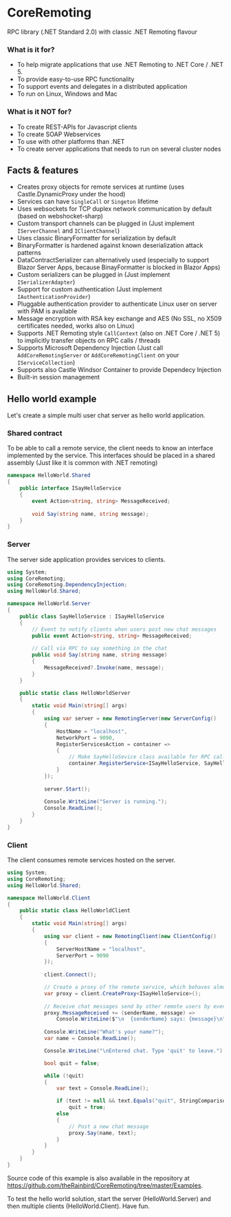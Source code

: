 # CoreRemoting
RPC library (.NET Standard 2.0) with classic .NET Remoting flavour

### What is it for?
- To help migrate applications that use .NET Remoting to .NET Core / .NET 5.
- To provide easy-to-use RPC functionality
- To support events and delegates in a distributed application
- To run on Linux, Windows and Mac

### What is it NOT for?
- To create REST-APIs for Javascript clients
- To create SOAP Webservices
- To use with other platforms than .NET
- To create server applications that needs to run on several cluster nodes

## Facts & features
- Creates proxy objects for remote services at runtime (uses Castle.DynamicProxy under the hood)
- Services can have `SingleCall` or `Singeton` lifetime
- Uses websockets for TCP duplex network communication by default (based on webshocket-sharp)
- Custom transport channels can be plugged in (Just implement `IServerChannel` and `IClientChannel`)
- Uses classic BinaryFormatter for serialization by default
- BinaryFormatter is hardened against known deserialization attack patterns
- DataContractSerializer can alternatively used (especially to support Blazor Server Apps, because BinayFormatter is blocked in Blazor Apps)
- Custom serializers can be plugged in (Just implement `ISerializerAdapter`)
- Support for custom authentication (Just implement `IAuthenticationProvider`)
- Pluggable authentication provider to authenticate Linux user on server with PAM is available
- Message encryption with RSA key exchange and AES (No SSL, no X509 certificates needed, works also on Linux)
- Supports .NET Remoting style `CallContext` (also on .NET Core / .NET 5) to implicitly transfer objects on RPC calls / threads
- Supports Microsoft Dependency Injection (Just call `AddCoreRemotingServer` or `AddCoreRemotingClient` on your `IServiceCollection`)
- Supports also Castle Windsor Container to provide Dependecy Injection
- Built-in session management

## Hello world example 
Let's create a simple multi user chat server as hello world application.

### Shared contract
To be able to call a remote service, the client needs to know an interface implemented by the service.
This interfaces should be placed in a shared assembly (Just like it is common with .NET remoting)

```csharp
namespace HelloWorld.Shared
{
    public interface ISayHelloService
    {
        event Action<string, string> MessageReceived;
        
        void Say(string name, string message);
    }
}
```
### Server
The server side application provides services to clients.

```csharp
using System;
using CoreRemoting;
using CoreRemoting.DependencyInjection;
using HelloWorld.Shared;

namespace HelloWorld.Server
{
    public class SayHelloService : ISayHelloService
    {
        // Event to notify clients when users post new chat messages
        public event Action<string, string> MessageReceived;
        
        // Call via RPC to say something in the chat 
        public void Say(string name, string message)
        {
            MessageReceived?.Invoke(name, message);
        }
    }

    public static class HelloWorldServer
    {
        static void Main(string[] args)
        {
            using var server = new RemotingServer(new ServerConfig()
            {
                HostName = "localhost",
                NetworkPort = 9090,
                RegisterServicesAction = container =>
                {
                    // Make SayHelloSevice class available for RPC calls from clients
                    container.RegisterService<ISayHelloService, SayHelloService>(ServiceLifetime.Singleton);
                }
            });
            
            server.Start();
            
            Console.WriteLine("Server is running.");
            Console.ReadLine();
        }
    }
}
```

### Client
The client consumes remote services hosted on the server.

```csharp
using System;
using CoreRemoting;
using HelloWorld.Shared;

namespace HelloWorld.Client
{
    public static class HelloWorldClient
    {
        static void Main(string[] args)
        {
            using var client = new RemotingClient(new ClientConfig()
            {
                ServerHostName = "localhost",
                ServerPort = 9090
            });
            
            client.Connect();

            // Create a proxy of the remote service, which behaves almost like a regular local object
            var proxy = client.CreateProxy<ISayHelloService>();
            
            // Receive chat messages send by other remote users by event
            proxy.MessageReceived += (senderName, message) => 
                Console.WriteLine($"\n  {senderName} says: {message}\n");
            
            Console.WriteLine("What's your name?");
            var name = Console.ReadLine();

            Console.WriteLine("\nEntered chat. Type 'quit' to leave.");

            bool quit = false;

            while (!quit)
            {
                var text = Console.ReadLine();

                if (text != null && text.Equals("quit", StringComparison.InvariantCultureIgnoreCase))
                    quit = true;
                else
                {
                    // Post a new chat message
                    proxy.Say(name, text);
                }
            }
        }
    }
}
```
Source code of this example is also available in the repository at https://github.com/theRainbird/CoreRemoting/tree/master/Examples.

To test the hello world solution, start the server (HelloWorld.Server) and then multiple clients (HelloWorld.Client).
Have fun.
